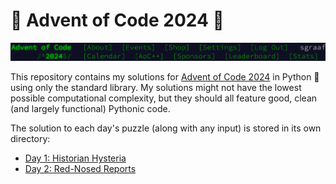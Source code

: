 # 🎄 Advent of Code 2024 🌟

![Advent of Code Header Screenshot](./img/header.png)

This repository contains my solutions for [Advent of Code 2024](https://adventofcode.com/2024/) in Python 🐍 using only the standard library. My solutions might not have the lowest possible computational complexity, but they should all feature good, clean (and largely functional) Pythonic code.

The solution to each day's puzzle (along with any input) is stored in its own directory:
* [Day 1: Historian Hysteria](./day01)
* [Day 2: Red-Nosed Reports](./day02)

